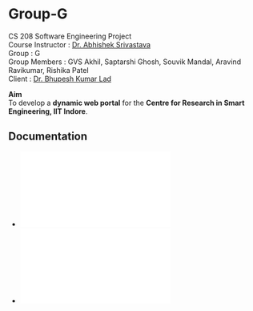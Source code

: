 # Group-G
CS 208 Software Engineering Project</br>
Course Instructor : <a href='https://sites.google.com/site/asrivastavaiiti/'>Dr. Abhishek Srivastava </a>    
Group : G    
Group Members : GVS Akhil, Saptarshi Ghosh, Souvik Mandal, Aravind Ravikumar, Rishika Patel  
Client : <a href='http://bklad.webs.com/'>Dr. Bhupesh Kumar Lad</a> 

<b>Aim</b><br>
To develop a **dynamic web portal** for the **Centre for Research in Smart Engineering, IIT Indore**.
<br>

## Documentation
* ![Software Requirements Specification](/Documentation/Software-Requirements-Specification-V_1.pdf)
* ![Setup Instructions](SETUP_INSTRUCTIONS.md)
